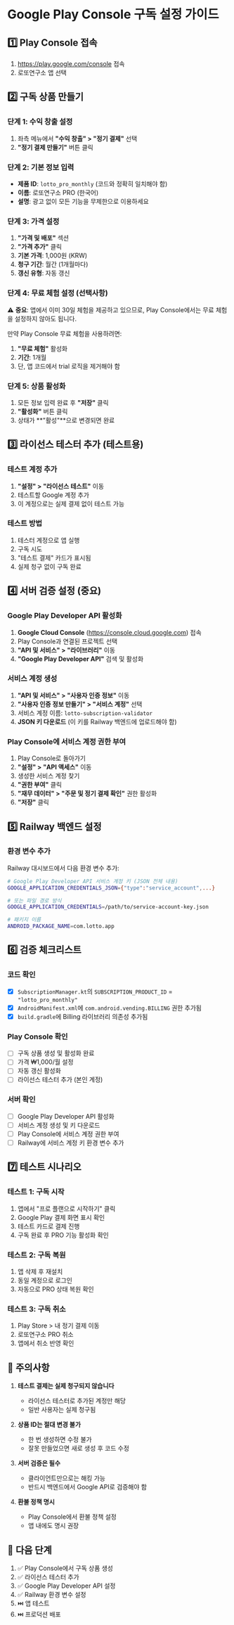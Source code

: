 # Google Play Console 구독 설정 가이드

## 1️⃣ Play Console 접속

1. https://play.google.com/console 접속
2. 로또연구소 앱 선택

## 2️⃣ 구독 상품 만들기

### 단계 1: 수익 창출 설정

1. 좌측 메뉴에서 **"수익 창출" > "정기 결제"** 선택
2. **"정기 결제 만들기"** 버튼 클릭

### 단계 2: 기본 정보 입력

- **제품 ID**: `lotto_pro_monthly` (코드와 정확히 일치해야 함)
- **이름**: 로또연구소 PRO (한국어)
- **설명**: 광고 없이 모든 기능을 무제한으로 이용하세요

### 단계 3: 가격 설정

1. **"가격 및 배포"** 섹션
2. **"가격 추가"** 클릭
3. **기본 가격**: 1,000원 (KRW)
4. **청구 기간**: 월간 (1개월마다)
5. **갱신 유형**: 자동 갱신

### 단계 4: 무료 체험 설정 (선택사항)

⚠️ **중요**: 앱에서 이미 30일 체험을 제공하고 있으므로, Play Console에서는 무료 체험을 설정하지 않아도 됩니다.

만약 Play Console 무료 체험을 사용하려면:

1. **"무료 체험"** 활성화
2. **기간**: 1개월
3. 단, 앱 코드에서 trial 로직을 제거해야 함

### 단계 5: 상품 활성화

1. 모든 정보 입력 완료 후 **"저장"** 클릭
2. **"활성화"** 버튼 클릭
3. 상태가 **"활성"**으로 변경되면 완료

## 3️⃣ 라이선스 테스터 추가 (테스트용)

### 테스트 계정 추가

1. **"설정" > "라이선스 테스트"** 이동
2. 테스트할 Google 계정 추가
3. 이 계정으로는 실제 결제 없이 테스트 가능

### 테스트 방법

1. 테스터 계정으로 앱 실행
2. 구독 시도
3. "테스트 결제" 카드가 표시됨
4. 실제 청구 없이 구독 완료

## 4️⃣ 서버 검증 설정 (중요)

### Google Play Developer API 활성화

1. **Google Cloud Console** (https://console.cloud.google.com) 접속
2. Play Console과 연결된 프로젝트 선택
3. **"API 및 서비스" > "라이브러리"** 이동
4. **"Google Play Developer API"** 검색 및 활성화

### 서비스 계정 생성

1. **"API 및 서비스" > "사용자 인증 정보"** 이동
2. **"사용자 인증 정보 만들기" > "서비스 계정"** 선택
3. 서비스 계정 이름: `lotto-subscription-validator`
4. **JSON 키 다운로드** (이 키를 Railway 백엔드에 업로드해야 함)

### Play Console에 서비스 계정 권한 부여

1. Play Console로 돌아가기
2. **"설정" > "API 액세스"** 이동
3. 생성한 서비스 계정 찾기
4. **"권한 부여"** 클릭
5. **"재무 데이터" > "주문 및 정기 결제 확인"** 권한 활성화
6. **"저장"** 클릭

## 5️⃣ Railway 백엔드 설정

### 환경 변수 추가

Railway 대시보드에서 다음 환경 변수 추가:

```bash
# Google Play Developer API 서비스 계정 키 (JSON 전체 내용)
GOOGLE_APPLICATION_CREDENTIALS_JSON={"type":"service_account",...}

# 또는 파일 경로 방식
GOOGLE_APPLICATION_CREDENTIALS=/path/to/service-account-key.json

# 패키지 이름
ANDROID_PACKAGE_NAME=com.lotto.app
```

## 6️⃣ 검증 체크리스트

### 코드 확인

- [x] `SubscriptionManager.kt`의 `SUBSCRIPTION_PRODUCT_ID` = `"lotto_pro_monthly"`
- [x] `AndroidManifest.xml`에 `com.android.vending.BILLING` 권한 추가됨
- [x] `build.gradle`에 Billing 라이브러리 의존성 추가됨

### Play Console 확인

- [ ] 구독 상품 생성 및 활성화 완료
- [ ] 가격 ₩1,000/월 설정
- [ ] 자동 갱신 활성화
- [ ] 라이선스 테스터 추가 (본인 계정)

### 서버 확인

- [ ] Google Play Developer API 활성화
- [ ] 서비스 계정 생성 및 키 다운로드
- [ ] Play Console에 서비스 계정 권한 부여
- [ ] Railway에 서비스 계정 키 환경 변수 추가

## 7️⃣ 테스트 시나리오

### 테스트 1: 구독 시작

1. 앱에서 "프로 플랜으로 시작하기" 클릭
2. Google Play 결제 화면 표시 확인
3. 테스트 카드로 결제 진행
4. 구독 완료 후 PRO 기능 활성화 확인

### 테스트 2: 구독 복원

1. 앱 삭제 후 재설치
2. 동일 계정으로 로그인
3. 자동으로 PRO 상태 복원 확인

### 테스트 3: 구독 취소

1. Play Store > 내 정기 결제 이동
2. 로또연구소 PRO 취소
3. 앱에서 취소 반영 확인

## 📝 주의사항

1. **테스트 결제는 실제 청구되지 않습니다**

   - 라이선스 테스터로 추가된 계정만 해당
   - 일반 사용자는 실제 청구됨

2. **상품 ID는 절대 변경 불가**

   - 한 번 생성하면 수정 불가
   - 잘못 만들었으면 새로 생성 후 코드 수정

3. **서버 검증은 필수**

   - 클라이언트만으로는 해킹 가능
   - 반드시 백엔드에서 Google API로 검증해야 함

4. **환불 정책 명시**
   - Play Console에서 환불 정책 설정
   - 앱 내에도 명시 권장

## 🚀 다음 단계

1. ✅ Play Console에서 구독 상품 생성
2. ✅ 라이선스 테스터 추가
3. ✅ Google Play Developer API 설정
4. ✅ Railway 환경 변수 설정
5. ⏭️ 앱 테스트
6. ⏭️ 프로덕션 배포
